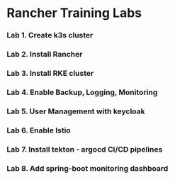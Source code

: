 # Rancher Training Labs


### Lab 1. Create k3s cluster 
### Lab 2. Install Rancher
### Lab 3. Install RKE cluster 
### Lab 4. Enable Backup, Logging, Monitoring
### Lab 5. User Management with keycloak
### Lab 6. Enable Istio
### Lab 7. Install tekton - argocd CI/CD pipelines
### Lab 8. Add spring-boot monitoring dashboard
